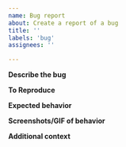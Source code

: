 ```yaml
---
name: Bug report
about: Create a report of a bug
title: ''
labels: 'bug'
assignees: ''

---
```


**Describe the bug**


**To Reproduce**


**Expected behavior**


**Screenshots/GIF of behavior**


**Additional context**


